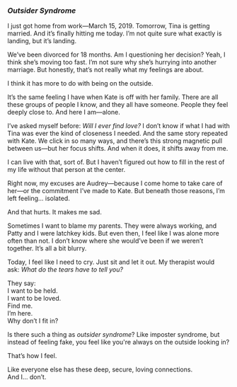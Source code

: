 ### _Outsider Syndrome_

I just got home from work—March 15, 2019. Tomorrow, Tina is getting married. And it’s finally hitting me today. I’m not quite sure what exactly is landing, but it’s landing.

We’ve been divorced for 18 months. Am I questioning her decision? Yeah, I think she’s moving too fast. I’m not sure why she’s hurrying into another marriage. But honestly, that’s not really what my feelings are about.

I think it has more to do with being on the outside.

It’s the same feeling I have when Kate is off with her family. There are all these groups of people I know, and they all have someone. People they feel deeply close to. And here I am—alone.

I’ve asked myself before: _Will I ever find love?_ I don’t know if what I had with Tina was ever the kind of closeness I needed. And the same story repeated with Kate. We click in so many ways, and there’s this strong magnetic pull between us—but her focus shifts. And when it does, it shifts away from me.

I can live with that, sort of. But I haven’t figured out how to fill in the rest of my life without that person at the center.

Right now, my excuses are Audrey—because I come home to take care of her—or the commitment I’ve made to Kate. But beneath those reasons, I’m left feeling… isolated.

And that hurts. It makes me sad.

Sometimes I want to blame my parents. They were always working, and Patty and I were latchkey kids. But even then, I feel like I was alone more often than not. I don’t know where she would’ve been if we weren’t together. It’s all a bit blurry.

Today, I feel like I need to cry. Just sit and let it out. My therapist would ask: _What do the tears have to tell you?_

They say:  
I want to be held.  
I want to be loved.  
Find me.  
I’m here.  
Why don’t I fit in?

Is there such a thing as _outsider syndrome_? Like imposter syndrome, but instead of feeling fake, you feel like you're always on the outside looking in?

That’s how I feel.

Like everyone else has these deep, secure, loving connections.  
And I… don’t.
